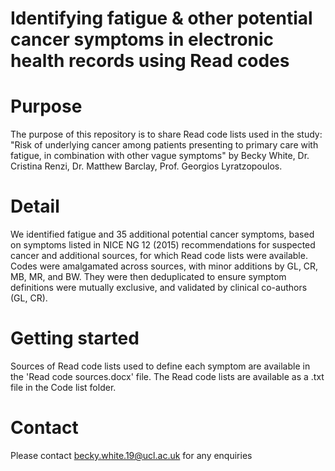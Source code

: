 # Identifying fatigue & other potential cancer symptoms in electronic health records using Read codes

# Purpose
The purpose of this repository is to share Read code lists used in the study: "Risk of underlying cancer among patients presenting to primary care with fatigue, in combination with other vague symptoms" by Becky White, Dr. Cristina Renzi, Dr. Matthew Barclay, Prof. Georgios Lyratzopoulos.

# Detail
We identified fatigue and 35 additional potential cancer symptoms, based on symptoms listed in NICE NG 12 (2015) recommendations for suspected cancer and additional sources, for which Read code lists were available. 
Codes were amalgamated across sources, with minor additions by GL, CR, MB, MR, and BW. They were then deduplicated to ensure symptom definitions were mutually exclusive, and validated by clinical co-authors (GL, CR). 

# Getting started
Sources of Read code lists used to define each symptom are available in the 'Read code sources.docx' file.
The Read code lists are available as a .txt file in the Code list folder.

# Contact
Please contact becky.white.19@ucl.ac.uk for any enquiries
